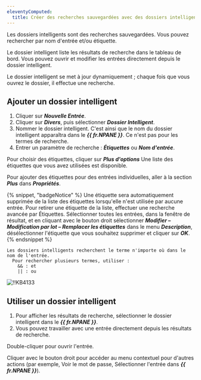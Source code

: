 ```yaml
---
eleventyComputed:
  title: Créer des recherches sauvegardées avec des dossiers intelligents
---
```

Les dossiers intelligents sont des recherches sauvegardées. Vous pouvez rechercher par nom d'entrée et/ou étiquette.

Le dossier intelligent liste les résultats de recherche dans le tableau de bord. Vous pouvez ouvrir et modifier les entrées directement depuis le dossier intelligent.

Le dossier intelligent se met à jour dynamiquement ; chaque fois que vous ouvrez le dossier, il effectue une recherche.

## Ajouter un dossier intelligent
1. Cliquer sur ***Nouvelle Entrée***.
1. Cliquer sur ***Divers***, puis sélectionner ***Dossier Intelligent***.
1. Nommer le dossier intelligent. C'est ainsi que le nom du dossier intelligent apparaîtra dans le ***{{ fr.NPANE }}***. Ce n'est pas pour les termes de recherche.
1. Entrer un paramètre de recherche : ***Étiquettes*** ou ***Nom d'entrée***.

Pour choisir des étiquettes, cliquer sur ***Plus d'options*** Une liste des étiquettes que vous avez utilisées est disponible.

Pour ajouter des étiquettes pour des entrées individuelles, aller à la section ***Plus*** dans ***Propriétés***.

{% snippet, "badgeNotice" %}
Une étiquette sera automatiquement supprimée de la liste des étiquettes lorsqu'elle n'est utilisée par aucune entrée. Pour retirer une étiquette de la liste, effectuer une recherche avancée par Étiquettes. Sélectionner toutes les entrées, dans la fenêtre de résultat, et en cliquant avec le bouton droit sélectionner ***Modifier – Modification par lot – Remplacer les étiquettes*** dans le menu ***Description***, désélectionner l'étiquette que vous souhaitez supprimer et cliquer sur ***OK***.
{% endsnippet %}

```
Les dossiers intelligents recherchent le terme n'importe où dans le nom de l'entrée.
  Pour rechercher plusieurs termes, utiliser :
    && : et
    || : ou
```

![!!KB4133](https://cdnweb.devolutions.net/docs/docs_en_kb_KB4133.png)

## Utiliser un dossier intelligent
1. Pour afficher les résultats de recherche, sélectionner le dossier intelligent dans le ***{{ fr.NPANE }}***.
1. Vous pouvez travailler avec une entrée directement depuis les résultats de recherche.

Double-cliquer pour ouvrir l'entrée.

Cliquer avec le bouton droit pour accéder au menu contextuel pour d'autres actions (par exemple, Voir le mot de passe, Sélectionner l'entrée dans ***{{ fr.NPANE }}***).
